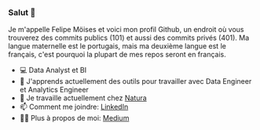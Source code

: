 ### Salut 👋

Je m'appelle Felipe Möises et voici mon profil Github, un endroit où vous trouverez des commits publics (101) et aussi des commits privés (401).
Ma langue maternelle est le portugais, mais ma deuxième langue est le français, c'est pourquoi la plupart de mes repos seront en français.

- 💻  Data Analyst et BI
- 🌱  J'apprends actuellement des outils pour travailler avec Data Engineer et Analytics Engineer
- 🏢  Je travaille actuellement chez [Natura](https://www.linkedin.com/company/natura)
- 📫  Comment me joindre: [LinkedIn](https://br.linkedin.com/in/felipemoises)
- 👩‍💻  Plus à propos de moi: [Medium](felipemoises.medium.com)
